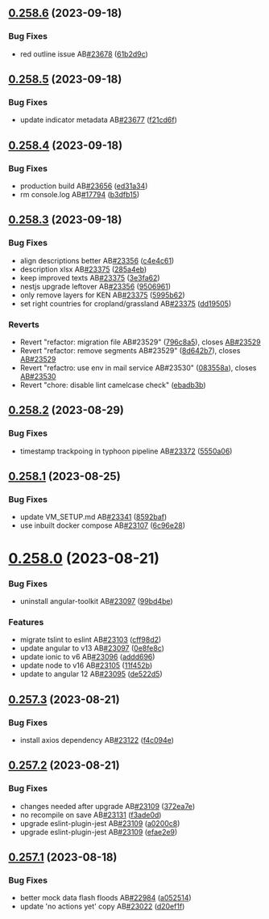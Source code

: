 ## [0.258.6](https://github.com/rodekruis/IBF-system/compare/v0.258.5...v0.258.6) (2023-09-18)


### Bug Fixes

* red outline issue AB[#23678](https://github.com/rodekruis/IBF-system/issues/23678) ([61b2d9c](https://github.com/rodekruis/IBF-system/commit/61b2d9c91677612d9f39a0c0ecd9b77feb220684))



## [0.258.5](https://github.com/rodekruis/IBF-system/compare/v0.258.4...v0.258.5) (2023-09-18)


### Bug Fixes

* update indicator metadata AB[#23677](https://github.com/rodekruis/IBF-system/issues/23677) ([f21cd6f](https://github.com/rodekruis/IBF-system/commit/f21cd6f2c53ef38047438f985db939f742989944))



## [0.258.4](https://github.com/rodekruis/IBF-system/compare/v0.258.3...v0.258.4) (2023-09-18)


### Bug Fixes

* production build AB[#23656](https://github.com/rodekruis/IBF-system/issues/23656) ([ed31a34](https://github.com/rodekruis/IBF-system/commit/ed31a34e6ad9bb398381397f929fd64ea24c5db1))
* rm console.log AB[#17794](https://github.com/rodekruis/IBF-system/issues/17794) ([b3dfb15](https://github.com/rodekruis/IBF-system/commit/b3dfb156d5a31860d3736d6349e40a59251a1e84))



## [0.258.3](https://github.com/rodekruis/IBF-system/compare/v0.258.2...v0.258.3) (2023-09-18)


### Bug Fixes

* align descriptions better AB[#23356](https://github.com/rodekruis/IBF-system/issues/23356) ([c4e4c61](https://github.com/rodekruis/IBF-system/commit/c4e4c61bf5d099ee240a05604ff83fc7604dd645))
* description xlsx AB[#23375](https://github.com/rodekruis/IBF-system/issues/23375) ([285a4eb](https://github.com/rodekruis/IBF-system/commit/285a4eba91e6d95ac8192d16a2cca85b24521281))
* keep improved texts AB[#23375](https://github.com/rodekruis/IBF-system/issues/23375) ([3e3fa62](https://github.com/rodekruis/IBF-system/commit/3e3fa62aa0ee7efdf9abe1636ab8fc6b49ae9d66))
* nestjs upgrade leftover AB[#23356](https://github.com/rodekruis/IBF-system/issues/23356) ([9506961](https://github.com/rodekruis/IBF-system/commit/95069613cbbc20bfe088e6cac083a34d1db2d22a))
* only remove layers for KEN AB[#23375](https://github.com/rodekruis/IBF-system/issues/23375) ([5995b62](https://github.com/rodekruis/IBF-system/commit/5995b6285e44defd5be7428de340db1e5630b4e4))
* set right countries for cropland/grassland AB[#23375](https://github.com/rodekruis/IBF-system/issues/23375) ([dd19505](https://github.com/rodekruis/IBF-system/commit/dd195054c6a9c73febde0edadb596d896afaf660))


### Reverts

* Revert "refactor: migration file AB#23529" ([796c8a5](https://github.com/rodekruis/IBF-system/commit/796c8a5bfc8119f6e4d9e39dbc8353c122a18ad8)), closes [AB#23529](https://github.com/AB/issues/23529)
* Revert "refactor: remove segments AB#23529" ([8d642b7](https://github.com/rodekruis/IBF-system/commit/8d642b797031d409f998bdcf7aec4fa0203a652e)), closes [AB#23529](https://github.com/AB/issues/23529)
* Revert "refactro: use env in mail service AB#23530" ([083558a](https://github.com/rodekruis/IBF-system/commit/083558a125c8744d0d70b5ead90b6faadec61d12)), closes [AB#23530](https://github.com/AB/issues/23530)
* Revert "chore: disable lint camelcase check" ([ebadb3b](https://github.com/rodekruis/IBF-system/commit/ebadb3b0bba9b9dcd2f0451b08a8dd804262df0e))



## [0.258.2](https://github.com/rodekruis/IBF-system/compare/v0.258.1...v0.258.2) (2023-08-29)


### Bug Fixes

* timestamp trackpoing in typhoon pipeline AB[#23372](https://github.com/rodekruis/IBF-system/issues/23372) ([5550a06](https://github.com/rodekruis/IBF-system/commit/5550a068cdbc3fc97173e867a412f932e3d0c30e))



## [0.258.1](https://github.com/rodekruis/IBF-system/compare/v0.258.0...v0.258.1) (2023-08-25)


### Bug Fixes

* update VM_SETUP.md AB[#23341](https://github.com/rodekruis/IBF-system/issues/23341) ([8592baf](https://github.com/rodekruis/IBF-system/commit/8592baf48dfb1e95af2cf85ab154c56284f4992c))
* use inbuilt docker compose AB[#23107](https://github.com/rodekruis/IBF-system/issues/23107) ([6c96e28](https://github.com/rodekruis/IBF-system/commit/6c96e282616891a700e31b826692bb08fd3bf667))



# [0.258.0](https://github.com/rodekruis/IBF-system/compare/v0.257.3...v0.258.0) (2023-08-21)


### Bug Fixes

* uninstall angular-toolkit AB[#23097](https://github.com/rodekruis/IBF-system/issues/23097) ([99bd4be](https://github.com/rodekruis/IBF-system/commit/99bd4be6ddcef378abaab87245dfd260c3a0f0b7))


### Features

* migrate tslint to eslint AB[#23103](https://github.com/rodekruis/IBF-system/issues/23103) ([cff98d2](https://github.com/rodekruis/IBF-system/commit/cff98d2430bc192a8e68a70cb1a5360f57459fc1))
* update angular to v13 AB[#23097](https://github.com/rodekruis/IBF-system/issues/23097) ([0e8fe8c](https://github.com/rodekruis/IBF-system/commit/0e8fe8cd13c0b06ff07efcfc00fdb96d9a892686))
* update ionic to v6 AB[#23096](https://github.com/rodekruis/IBF-system/issues/23096) ([addd696](https://github.com/rodekruis/IBF-system/commit/addd6962906d6788c7c3d2b27d9f7c004da99ac6))
* update node to v16 AB[#23105](https://github.com/rodekruis/IBF-system/issues/23105) ([11f452b](https://github.com/rodekruis/IBF-system/commit/11f452bdac8935f6b9adface1264921f7d3f2fe0))
* update to angular 12 AB[#23095](https://github.com/rodekruis/IBF-system/issues/23095) ([de522d5](https://github.com/rodekruis/IBF-system/commit/de522d5d9effe0facacb8891e827e1116a242b49))



## [0.257.3](https://github.com/rodekruis/IBF-system/compare/v0.257.2...v0.257.3) (2023-08-21)


### Bug Fixes

* install axios dependency AB[#23122](https://github.com/rodekruis/IBF-system/issues/23122) ([f4c094e](https://github.com/rodekruis/IBF-system/commit/f4c094ee20863f35b5347c908944323ae44ca6c3))



## [0.257.2](https://github.com/rodekruis/IBF-system/compare/v0.257.1...v0.257.2) (2023-08-21)


### Bug Fixes

* changes needed after upgrade AB[#23109](https://github.com/rodekruis/IBF-system/issues/23109) ([372ea7e](https://github.com/rodekruis/IBF-system/commit/372ea7ed04515a1f2ac183dde1b91e69fd36a00d))
* no recompile on save AB[#23131](https://github.com/rodekruis/IBF-system/issues/23131) ([f3ade0d](https://github.com/rodekruis/IBF-system/commit/f3ade0df20c1474bf04d2a0e79cf81136b8cfee8))
* upgrade eslint-plugin-jest AB[#23109](https://github.com/rodekruis/IBF-system/issues/23109) ([a0200c8](https://github.com/rodekruis/IBF-system/commit/a0200c82bd2c6e5957da6a205ebd390688cc62f4))
* upgrade eslint-plugin-jest AB[#23109](https://github.com/rodekruis/IBF-system/issues/23109) ([efae2e9](https://github.com/rodekruis/IBF-system/commit/efae2e90e7c9df74bd293ac4ad1564b03fb1b9e6))



## [0.257.1](https://github.com/rodekruis/IBF-system/compare/v0.257.0...v0.257.1) (2023-08-18)


### Bug Fixes

* better mock data flash floods AB[#22984](https://github.com/rodekruis/IBF-system/issues/22984) ([a052514](https://github.com/rodekruis/IBF-system/commit/a05251464e82a68747bae86c18ec0d29dd4579e4))
* update 'no actions yet' copy AB[#23022](https://github.com/rodekruis/IBF-system/issues/23022) ([d20ef1f](https://github.com/rodekruis/IBF-system/commit/d20ef1fe646077e04cd8df04b181d7456c245588))



